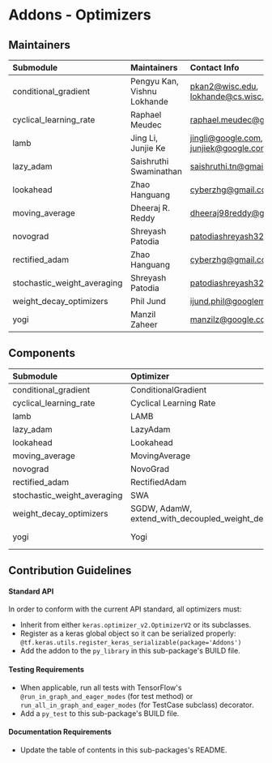 # Addons - Optimizers

## Maintainers
| Submodule  | Maintainers  | Contact Info   |
|:---------- |:------------- |:--------------|
| conditional_gradient | Pengyu Kan, Vishnu Lokhande | pkan2@wisc.edu, lokhande@cs.wisc.edu |
| cyclical_learning_rate | Raphael Meudec | raphael.meudec@gmail.com |
| lamb | Jing Li, Junjie Ke | jingli@google.com, junjiek@google.com |
| lazy_adam | Saishruthi Swaminathan  | saishruthi.tn@gmail.com  |
| lookahead | Zhao Hanguang | cyberzhg@gmail.com |
| moving_average | Dheeraj R. Reddy | dheeraj98reddy@gmail.com |
| novograd | Shreyash Patodia | patodiashreyash32@gmail.com |
| rectified_adam | Zhao Hanguang | cyberzhg@gmail.com |
| stochastic_weight_averaging | Shreyash Patodia | patodiashreyash32@gmail.com |
| weight_decay_optimizers |  Phil Jund | ijund.phil@googlemail.com   |
| yogi | Manzil Zaheer | manzilz@google.com |



## Components
| Submodule | Optimizer  | Reference                                   |
|:--------- |:---------- |:---------|
| conditional_gradient | ConditionalGradient | https://arxiv.org/pdf/1803.06453.pdf |
| cyclical_learning_rate | Cyclical Learning Rate | https://arxiv.org/abs/1506.01186 |
| lamb | LAMB | https://arxiv.org/abs/1904.00962      |
| lazy_adam | LazyAdam | https://arxiv.org/abs/1412.6980      |
| lookahead | Lookahead | https://arxiv.org/abs/1907.08610v1 |
| moving_average | MovingAverage | |
| novograd | NovoGrad | https://nvidia.github.io/OpenSeq2Seq/html/optimizers.html |
| rectified_adam | RectifiedAdam | https://arxiv.org/pdf/1908.03265v1.pdf |
| stochastic_weight_averaging | SWA | https://arxiv.org/abs/1803.05407.pdf |
| weight_decay_optimizers | SGDW, AdamW, extend_with_decoupled_weight_decay | https://arxiv.org/pdf/1711.05101.pdf |
| yogi | Yogi | https://papers.nips.cc/paper/8186-adaptive-methods-for-nonconvex-optimization.pdf      |



## Contribution Guidelines
#### Standard API
In order to conform with the current API standard, all optimizers
must:
 * Inherit from either `keras.optimizer_v2.OptimizerV2` or its subclasses.
 * Register as a keras global object so it can be serialized properly: `@tf.keras.utils.register_keras_serializable(package='Addons')`
 * Add the addon to the `py_library` in this sub-package's BUILD file.

#### Testing Requirements
 * When applicable, run all tests with TensorFlow's
   `@run_in_graph_and_eager_modes` (for test method)
   or `run_all_in_graph_and_eager_modes` (for TestCase subclass)
   decorator.
 * Add a `py_test` to this sub-package's BUILD file.

#### Documentation Requirements
 * Update the table of contents in this sub-packages's README.
